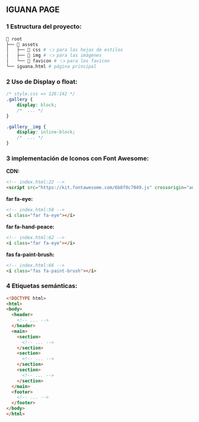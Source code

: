 ## IGUANA PAGE


### 1 Estructura del proyecto:

```bash
📂 root
├── 📂 assets
│   ├── 📂 css # 👈 para las hojas de estilos
│   ├── 📂 img # 👈 para las imágenes
│   └── 📂 favicon # 👈 para los favicon
└── iguana.html # página principal
```

### 2 Uso de Display o float:

```css
/* style.css => 126:142 */
.gallery {
    display: block;
    /*  ... */
}

.gallery__img {
    display: inline-block;
    /*  ... */
}
```

### 3 implementación de Iconos con Font Awesome:

**CDN:**

```html
<!-- index.html:22 -->
<script src="https://kit.fontawesome.com/6b8f0c7049.js" crossorigin="anonymous"></script>
```

**far fa-eye:**

```html
<!-- index.html:58 -->
<i class="far fa-eye"></i>
```


**far fa-hand-peace:**

```html
<!-- index.html:62 -->
<i class="far fa-eye"></i>
```


**fas fa-paint-brush:**

```html
<!-- index.html:66 -->
<i class="fas fa-paint-brush"></i>
```


### 4 Etiquetas semánticas:

```html
<!DOCTYPE html>
<html>
<body>
  <header>
	<!-- ... -->
  </header>
  <main>
	<section>
	  <!-- ... -->
	</section>
	<section>
	  <!-- ... -->
	</section>
	<section>
	  <!-- ... -->
	</section>
  </main>
  <footer>
	<!-- ... -->
  </footer>
</body>	
</html>
```

